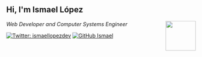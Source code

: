 <h2> Hi, I'm Ismael López</h2>

<img align='right' src="https://static.platzi.com/media/avatars/avatars/balachvinic_da1a8faa-1aa4-4f3b-a4f5-b5ec06a3c189.jpg" width="80" height="80">

<p><em>Web Developer and Computer Systems Engineer</em></p>

[![Twitter: ismaellopezdev](https://img.shields.io/twitter/follow/ismaellopezdev?style=social)](https://twitter.com/ismaellopezdev)
[![GitHub Ismael](https://img.shields.io/github/followers/ismaeldevmw?label=follow&style=social)](https://github.com/ismaeldevmw)